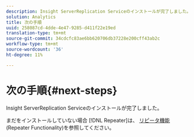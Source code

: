 ```yaml
---
description: Insight ServerReplication Serviceのインストールが完了しました。
solution: Analytics
title: 次の手順
uuid: 258087cd-4dde-4e47-9285-d411f22e19ed
translation-type: tm+mt
source-git-commit: 34cdcfc83ae6bb620706db37228e200cff43ab2c
workflow-type: tm+mt
source-wordcount: '36'
ht-degree: 11%

---
```



# 次の手順{#next-steps}

Insight ServerReplication Serviceのインストールが完了しました。

まだをインストールしていない場合 [!DNL Repeater]は、 [リピータ機能](../../../home/c-inst-svr/c-rptr-fntly/c-rptr-fntly.md#concept-78613328ece345b2937cd6e43d7f31f2) (Repeater Functionality)を参照してください。
